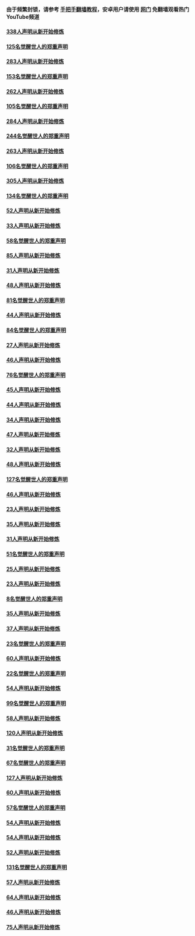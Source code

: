 #### 由于频繁封锁，请参考 [手把手翻墙教程](https://github.com/gfw-breaker/guides/wiki/)，安卓用户请使用 [网门](https://github.com/gfw-breaker/nogfw/blob/master/dl.md?t=04260501) 免翻墙观看热门YouTube频道 

#### [338人声明从新开始修炼](../pages/91/423540.md?t=04260501) 

#### [125名觉醒世人的郑重声明](../pages/91/423539.md?t=04260501) 

#### [283人声明从新开始修炼](../pages/91/423296.md?t=04260501) 

#### [153名觉醒世人的郑重声明](../pages/91/423295.md?t=04260501) 

#### [262人声明从新开始修炼](../pages/91/423004.md?t=04260501) 

#### [105名觉醒世人的郑重声明](../pages/91/423003.md?t=04260501) 

#### [284人声明从新开始修炼](../pages/91/422707.md?t=04260501) 

#### [244名觉醒世人的郑重声明](../pages/91/422706.md?t=04260501) 

#### [263人声明从新开始修炼](../pages/91/422553.md?t=04260501) 

#### [106名觉醒世人的郑重声明](../pages/91/422552.md?t=04260501) 

#### [305人声明从新开始修炼](../pages/91/422153.md?t=04260501) 

#### [134名觉醒世人的郑重声明](../pages/91/422152.md?t=04260501) 

#### [52人声明从新开始修炼](../pages/91/421846.md?t=04260501) 

#### [33人声明从新开始修炼](../pages/91/421804.md?t=04260501) 

#### [58名觉醒世人的郑重声明](../pages/91/421845.md?t=04260501) 

#### [85人声明从新开始修炼](../pages/91/421769.md?t=04260501) 

#### [31人声明从新开始修炼](../pages/91/421763.md?t=04260501) 

#### [48人声明从新开始修炼](../pages/91/421605.md?t=04260501) 

#### [81名觉醒世人的郑重声明](../pages/91/421656.md?t=04260501) 

#### [44人声明从新开始修炼](../pages/91/421544.md?t=04260501) 

#### [84名觉醒世人的郑重声明](../pages/91/421543.md?t=04260501) 

#### [27人声明从新开始修炼](../pages/91/421465.md?t=04260501) 

#### [46人声明从新开始修炼](../pages/91/421454.md?t=04260501) 

#### [76名觉醒世人的郑重声明](../pages/91/421453.md?t=04260501) 

#### [45人声明从新开始修炼](../pages/91/421452.md?t=04260501) 

#### [44人声明从新开始修炼](../pages/91/421422.md?t=04260501) 

#### [34人声明从新开始修炼](../pages/91/421322.md?t=04260501) 

#### [47人声明从新开始修炼](../pages/91/421264.md?t=04260501) 

#### [32人声明从新开始修炼](../pages/91/421225.md?t=04260501) 

#### [48人声明从新开始修炼](../pages/91/421202.md?t=04260501) 

#### [127名觉醒世人的郑重声明](../pages/91/421224.md?t=04260501) 

#### [46人声明从新开始修炼](../pages/91/421203.md?t=04260501) 

#### [23人声明从新开始修炼](../pages/91/421138.md?t=04260501) 

#### [35人声明从新开始修炼](../pages/91/421122.md?t=04260501) 

#### [31人声明从新开始修炼](../pages/91/421081.md?t=04260501) 

#### [51名觉醒世人的郑重声明](../pages/91/421080.md?t=04260501) 

#### [25人声明从新开始修炼](../pages/91/421020.md?t=04260501) 

#### [23人声明从新开始修炼](../pages/91/420884.md?t=04260501) 

#### [8名觉醒世人的郑重声明](../pages/91/420883.md?t=04260501) 

#### [35人声明从新开始修炼](../pages/91/420809.md?t=04260501) 

#### [37人声明从新开始修炼](../pages/91/420766.md?t=04260501) 

#### [23名觉醒世人的郑重声明](../pages/91/420765.md?t=04260501) 

#### [60人声明从新开始修炼](../pages/91/420727.md?t=04260501) 

#### [22名觉醒世人的郑重声明](../pages/91/420726.md?t=04260501) 

#### [54人声明从新开始修炼](../pages/91/420529.md?t=04260501) 

#### [99名觉醒世人的郑重声明](../pages/91/420528.md?t=04260501) 

#### [58人声明从新开始修炼](../pages/91/420198.md?t=04260501) 

#### [120人声明从新开始修炼](../pages/91/420141.md?t=04260501) 

#### [31名觉醒世人的郑重声明](../pages/91/420197.md?t=04260501) 

#### [67名觉醒世人的郑重声明](../pages/91/420140.md?t=04260501) 

#### [127人声明从新开始修炼](../pages/91/420082.md?t=04260501) 

#### [60人声明从新开始修炼](../pages/91/420081.md?t=04260501) 

#### [57名觉醒世人的郑重声明](../pages/91/420080.md?t=04260501) 

#### [54人声明从新开始修炼](../pages/91/419533.md?t=04260501) 

#### [54人声明从新开始修炼](../pages/91/419532.md?t=04260501) 

#### [52人声明从新开始修炼](../pages/91/419531.md?t=04260501) 

#### [131名觉醒世人的郑重声明](../pages/91/419530.md?t=04260501) 

#### [57人声明从新开始修炼](../pages/91/419430.md?t=04260501) 

#### [64人声明从新开始修炼](../pages/91/419429.md?t=04260501) 

#### [46人声明从新开始修炼](../pages/91/419428.md?t=04260501) 

#### [75人声明从新开始修炼](../pages/91/419427.md?t=04260501) 

